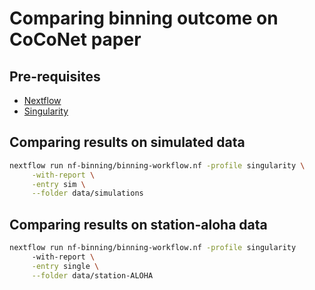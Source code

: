 # Comparing binning outcome on CoCoNet paper

## Pre-requisites
- [Nextflow](https://www.nextflow.io/docs/latest/getstarted.html)
- [Singularity](https://singularity.lbl.gov)

## Comparing results on simulated data

```bash
nextflow run nf-binning/binning-workflow.nf -profile singularity \
     -with-report \
     -entry sim \
     --folder data/simulations
```

## Comparing results on station-aloha data

```bash
nextflow run nf-binning/binning-workflow.nf -profile singularity
     -with-report \
     -entry single \
     --folder data/station-ALOHA
```